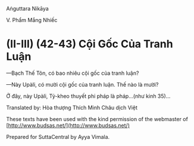 Aṅguttara Nikāya

V. Phẩm Mắng Nhiếc

# (II-III) (42-43) Cội Gốc Của Tranh Luận

—Bạch Thế Tôn, có bao nhiêu cội gốc của tranh luận?

—Này Upàli, có mười cội gốc của tranh luận. Thế nào là mười?

Ở đây, này Upàli, Tỷ-kheo thuyết phi pháp là pháp...(như kinh 35)...

Translated by: Hòa thượng Thích Minh Châu dịch Việt

These texts have been used with the kind permission of the webmaster of [http://www.budsas.net/](http://www.budsas.net/)

Prepared for SuttaCentral by Ayya Vimala.